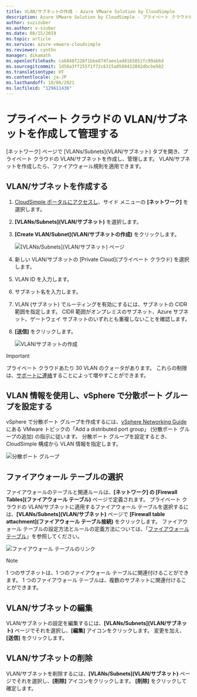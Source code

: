 ```yaml
---
title: VLAN/サブネットの作成 - Azure VMware Solution by CloudSimple
description: Azure VMware Solution by CloudSimple - プライベート クラウドの VLAN/サブネットを作成して管理し、ファイアウォール規則を適用する方法について説明します。
author: suzizuber
ms.author: v-szuber
ms.date: 08/15/2019
ms.topic: article
ms.service: azure-vmware-cloudsimple
ms.reviewer: cynthn
manager: dikamath
ms.openlocfilehash: ca6848f228f1bbe874faee1ad8165851fc99ab6d
ms.sourcegitcommit: 1d56a3ff255f1f72c6315a0588422842dbcbe502
ms.translationtype: HT
ms.contentlocale: ja-JP
ms.lasthandoff: 10/06/2021
ms.locfileid: "129611436"
---
```

# <a name="create-and-manage-vlanssubnets-for-your-private-clouds"></a>プライベート クラウドの VLAN/サブネットを作成して管理する

[ネットワーク] ページで [VLANs/Subnets]\(VLAN/サブネット\) タブを開き、プライベート クラウドの VLAN/サブネットを作成し、管理します。 VLAN/サブネットを作成したら、ファイアウォール規則を適用できます。

## <a name="create-a-vlansubnet"></a>VLAN/サブネットを作成する

1. [CloudSimple ポータルにアクセスし](access-cloudsimple-portal.md)、サイド メニューの **[ネットワーク]** を選択します。
2. **[VLANs/Subnets]\(VLAN/サブネット\)** を選択します。
3. **[Create VLAN/Subnet]\(VLAN/サブネットの作成\)** をクリックします。

    ![[VLANs/Subnets]\(VLAN/サブネット\) ページ](media/vlan-subnet-page.png)

4. 新しい VLAN/サブネットの [Private Cloud]\(プライベート クラウド\) を選択します。
5. VLAN ID を入力します。
6. サブネット名を入力します。
7. VLAN (サブネット) でルーティングを有効にするには、サブネットの CIDR 範囲を指定します。 CIDR 範囲がオンプレミスのサブネット、Azure サブネット、ゲートウェイ サブネットのいずれとも重複しないことを確認します。
8. **[送信]** をクリックします。

    ![VLAN/サブネットの作成](media/create-new-vlan-subnet-details.png)


> [!IMPORTANT]
> プライベート クラウドあたり 30 VLAN のクォータがあります。 これらの制限は、[サポートに連絡](https://portal.azure.com/#blade/Microsoft_Azure_Support/HelpAndSupportBlade/newsupportrequest)することによって増やすことができます。

## <a name="use-vlan-information-to-set-up-a-distributed-port-group-in-vsphere"></a>VLAN 情報を使用し、vSphere で分散ポート グループを設定する

vSphere で分散ポート グループを作成するには、<a href="https://docs.vmware.com/en/VMware-vSphere/6.5/vsphere-esxi-vcenter-server-65-networking-guide.pdf" target="_blank">vSphere Networking Guide</a> にある VMware トピックの「Add a distributed port group」 (分散ポート グループの追加) の指示に従います。 分散ポート グループを設定するとき、CloudSimple 構成から VLAN 情報を指定します。

![分散ポート グループ](media/distributed-port-group.png)

## <a name="select-a-firewall-table"></a>ファイアウォール テーブルの選択

ファイアウォールのテーブルと関連ルールは、**[ネットワーク] の [Firewall Tables]\(ファイアウォール テーブル\)** ページで定義されます。 プライベート クラウドの VLAN/サブネットに適用するファイアウォール テーブルを選択するには、**[VLANs/Subnets]\(VLAN/サブネット\)** ページで **[Firewall table attachment]\(ファイアウォール テーブル接続\)** をクリックします。 ファイアウォール テーブルの設定方法とルールの定義方法については、「[ファイアウォール テーブル](firewall.md)」を参照してください。

![ファイアウォール テーブルのリンク](media/vlan-subnet-firewall-link.png)

> [!NOTE]
> 1 つのサブネットは、1 つのファイアウォール テーブルに関連付けることができます。 1 つのファイアウォール テーブルは、複数のサブネットに関連付けることができます。

## <a name="edit-a-vlansubnet"></a>VLAN/サブネットの編集

VLAN/サブネットの設定を編集するには、**[VLANs/Subnets]\(VLAN/サブネット\)** ページでそれを選択し、**[編集]** アイコンをクリックします。 変更を加え、**[送信]** をクリックします。

## <a name="delete-a-vlansubnet"></a>VLAN/サブネットの削除

VLAN/サブネットを削除するには、**[VLANs/Subnets]\(VLAN/サブネット\)** ページでそれを選択し、**[削除]** アイコンをクリックします。 **[削除]** をクリックして確定します。
